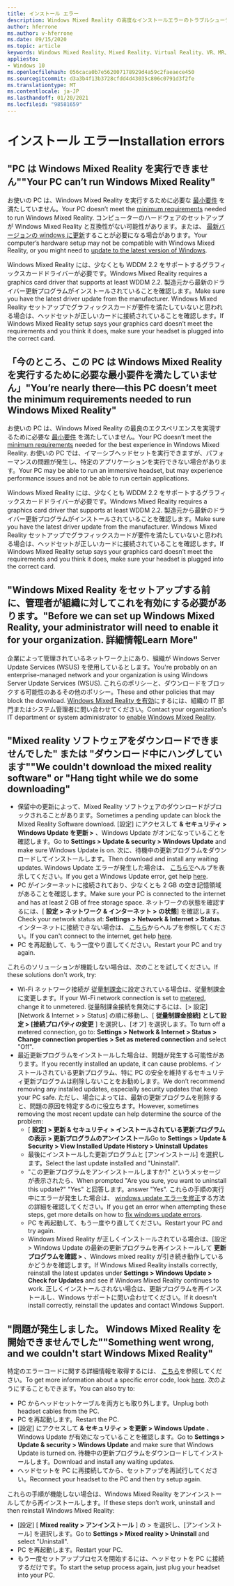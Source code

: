 ```yaml
---
title: インストール エラー
description: Windows Mixed Reality の高度なインストールエラーのトラブルシューティングは、標準のコンシューマーサポートドキュメントを超えています。
author: hferrone
ms.author: v-hferrone
ms.date: 09/15/2020
ms.topic: article
keywords: Windows Mixed Reality、Mixed Reality、Virtual Reality、VR、MR、トラブルシューティング、エラー、ヘルプ、サポート、インストール
appliesto:
- Windows 10
ms.openlocfilehash: 056caca0b7e562007178929d4a59c2faeaece450
ms.sourcegitcommit: d3a3b4f13b3728cfdd4d43035c806c0791d3f2fe
ms.translationtype: MT
ms.contentlocale: ja-JP
ms.lasthandoff: 01/20/2021
ms.locfileid: "98581659"
---
```

# <a name="installation-errors"></a><span data-ttu-id="6d723-104">インストール エラー</span><span class="sxs-lookup"><span data-stu-id="6d723-104">Installation errors</span></span>

## <a name="your-pc-cant-run-windows-mixed-reality"></a><span data-ttu-id="6d723-105">"PC は Windows Mixed Reality を実行できません"</span><span class="sxs-lookup"><span data-stu-id="6d723-105">"Your PC can’t run Windows Mixed Reality"</span></span>

<span data-ttu-id="6d723-106">お使いの PC は、Windows Mixed Reality を実行するために必要な [最小要件](https://support.microsoft.com/help/4039260/windows-10-mixed-reality-pc-hardware-guidelines) を満たしていません。</span><span class="sxs-lookup"><span data-stu-id="6d723-106">Your PC doesn’t meet the [minimum requirements](https://support.microsoft.com/help/4039260/windows-10-mixed-reality-pc-hardware-guidelines) needed to run Windows Mixed Reality.</span></span> <span data-ttu-id="6d723-107">コンピューターのハードウェアのセットアップが Windows Mixed Reality と互換性がない可能性があります。または、 [最新バージョンの windows に更新](https://support.microsoft.com/help/12373/windows-update-faq)することが必要になる場合があります。</span><span class="sxs-lookup"><span data-stu-id="6d723-107">Your computer’s hardware setup may not be compatible with Windows Mixed Reality, or you might need to [update to the latest version of Windows](https://support.microsoft.com/help/12373/windows-update-faq).</span></span> 

<span data-ttu-id="6d723-108">Windows Mixed Reality には、少なくとも WDDM 2.2 をサポートするグラフィックスカードドライバーが必要です。</span><span class="sxs-lookup"><span data-stu-id="6d723-108">Windows Mixed Reality requires a graphics card driver that supports at least WDDM 2.2.</span></span> <span data-ttu-id="6d723-109">製造元から最新のドライバー更新プログラムがインストールされていることを確認します。</span><span class="sxs-lookup"><span data-stu-id="6d723-109">Make sure you have the latest driver update from the manufacturer.</span></span> <span data-ttu-id="6d723-110">Windows Mixed Reality セットアップでグラフィックスカードが要件を満たしていないと思われる場合は、ヘッドセットが正しいカードに接続されていることを確認します。</span><span class="sxs-lookup"><span data-stu-id="6d723-110">If Windows Mixed Reality setup says your graphics card doesn’t meet the requirements and you think it does, make sure your headset is plugged into the correct card.</span></span>

## <a name="youre-nearly-therethis-pc-doesnt-meet-the-minimum-requirements-needed-to-run-windows-mixed-reality"></a><span data-ttu-id="6d723-111">「今のところ、この PC は Windows Mixed Reality を実行するために必要な最小要件を満たしていません」</span><span class="sxs-lookup"><span data-stu-id="6d723-111">"You’re nearly there—this PC doesn’t meet the minimum requirements needed to run Windows Mixed Reality"</span></span>

<span data-ttu-id="6d723-112">お使いの PC は、Windows Mixed Reality の最良のエクスペリエンスを実現するために必要な [最小要件](https://support.microsoft.com/help/4039260/windows-10-mixed-reality-pc-hardware-guidelines) を満たしていません。</span><span class="sxs-lookup"><span data-stu-id="6d723-112">Your PC doesn’t meet the [minimum requirements](https://support.microsoft.com/help/4039260/windows-10-mixed-reality-pc-hardware-guidelines) needed for the best experience in Windows Mixed Reality.</span></span> <span data-ttu-id="6d723-113">お使いの PC では、イマーシブヘッドセットを実行できますが、パフォーマンスの問題が発生し、特定のアプリケーションを実行できない場合があります。</span><span class="sxs-lookup"><span data-stu-id="6d723-113">Your PC may be able to run an immersive headset, but may experience performance issues and not be able to run certain applications.</span></span>

<span data-ttu-id="6d723-114">Windows Mixed Reality には、少なくとも WDDM 2.2 をサポートするグラフィックスカードドライバーが必要です。</span><span class="sxs-lookup"><span data-stu-id="6d723-114">Windows Mixed Reality requires a graphics card driver that supports at least WDDM 2.2.</span></span> <span data-ttu-id="6d723-115">製造元から最新のドライバー更新プログラムがインストールされていることを確認します。</span><span class="sxs-lookup"><span data-stu-id="6d723-115">Make sure you have the latest driver update from the manufacturer.</span></span> <span data-ttu-id="6d723-116">Windows Mixed Reality セットアップでグラフィックスカードが要件を満たしていないと思われる場合は、ヘッドセットが正しいカードに接続されていることを確認します。</span><span class="sxs-lookup"><span data-stu-id="6d723-116">If Windows Mixed Reality setup says your graphics card doesn’t meet the requirements and you think it does, make sure your headset is plugged into the correct card.</span></span>

## <a name="before-we-can-set-up-windows-mixed-reality-your-administrator-will-need-to-enable-it-for-your-organization-learn-more"></a><span data-ttu-id="6d723-117">"Windows Mixed Reality をセットアップする前に、管理者が組織に対してこれを有効にする必要があります。</span><span class="sxs-lookup"><span data-stu-id="6d723-117">"Before we can set up Windows Mixed Reality, your administrator will need to enable it for your organization.</span></span> <span data-ttu-id="6d723-118">詳細情報</span><span class="sxs-lookup"><span data-stu-id="6d723-118">Learn More"</span></span>

<span data-ttu-id="6d723-119">企業によって管理されているネットワーク上にあり、組織が Windows Server Update Services (WSUS) を使用しているとします。</span><span class="sxs-lookup"><span data-stu-id="6d723-119">You're probably on an enterprise-managed network and your organization is using Windows Server Update Services (WSUS).</span></span> <span data-ttu-id="6d723-120">これらのポリシーと、ダウンロードをブロックする可能性のあるその他のポリシー。</span><span class="sxs-lookup"><span data-stu-id="6d723-120">These and other policies that may block the download.</span></span> <span data-ttu-id="6d723-121">[Windows Mixed Reality を有効](/windows/application-management/manage-windows-mixed-reality#enable)にするには、組織の IT 部門またはシステム管理者に問い合わせてください。</span><span class="sxs-lookup"><span data-stu-id="6d723-121">Contact your organization's IT department or system administrator to [enable Windows Mixed Reality](/windows/application-management/manage-windows-mixed-reality#enable).</span></span>

## <a name="we-couldnt-download-the-mixed-reality-software-or-hang-tight-while-we-do-some-downloading"></a><span data-ttu-id="6d723-122">"Mixed reality ソフトウェアをダウンロードできませんでした" または "ダウンロード中にハングしています"</span><span class="sxs-lookup"><span data-stu-id="6d723-122">"We couldn't download the mixed reality software" or "Hang tight while we do some downloading"</span></span>

* <span data-ttu-id="6d723-123">保留中の更新によって、Mixed Reality ソフトウェアのダウンロードがブロックされることがあります。</span><span class="sxs-lookup"><span data-stu-id="6d723-123">Sometimes a pending update can block the Mixed Reality Software download.</span></span> <span data-ttu-id="6d723-124">[設定] にアクセスして **& セキュリティ > Windows Update を更新 >** 、Windows Update がオンになっていることを確認します。</span><span class="sxs-lookup"><span data-stu-id="6d723-124">Go to **Settings > Update & security > Windows Update** and make sure Windows Update is on.</span></span> <span data-ttu-id="6d723-125">次に、待機中の更新プログラムをダウンロードしてインストールします。</span><span class="sxs-lookup"><span data-stu-id="6d723-125">Then download and install any waiting updates.</span></span> <span data-ttu-id="6d723-126">Windows Update エラーが発生した場合は、 [こちらで](https://support.microsoft.com/help/10164/fix-windows-update-errors)ヘルプを表示してください。</span><span class="sxs-lookup"><span data-stu-id="6d723-126">If you get a Windows Update error, get help [here](https://support.microsoft.com/help/10164/fix-windows-update-errors).</span></span>
* <span data-ttu-id="6d723-127">PC がインターネットに接続されており、少なくとも 2 GB の空き記憶領域があることを確認します。</span><span class="sxs-lookup"><span data-stu-id="6d723-127">Make sure your PC is connected to the internet and has at least 2 GB of free storage space.</span></span> <span data-ttu-id="6d723-128">ネットワークの状態を確認するには、[ **設定 > ネットワーク & インターネット > の状態**] を確認します。</span><span class="sxs-lookup"><span data-stu-id="6d723-128">Check your network status at: **Settings > Network & Internet > Status**.</span></span> <span data-ttu-id="6d723-129">インターネットに接続できない場合は、 [こちら](https://support.microsoft.com/help/10741/windows-10-fix-network-connection-issues)からヘルプを参照してください。</span><span class="sxs-lookup"><span data-stu-id="6d723-129">If you can't connect to the internet, get help [here](https://support.microsoft.com/help/10741/windows-10-fix-network-connection-issues).</span></span>  
* <span data-ttu-id="6d723-130">PC を再起動して、もう一度やり直してください。</span><span class="sxs-lookup"><span data-stu-id="6d723-130">Restart your PC and try again.</span></span> 

<span data-ttu-id="6d723-131">これらのソリューションが機能しない場合は、次のことを試してください。</span><span class="sxs-lookup"><span data-stu-id="6d723-131">If these solutions don't work, try:</span></span>
* <span data-ttu-id="6d723-132">Wi-Fi ネットワーク接続が [従量制課金](https://support.microsoft.com//help/17452/windows-metered-internet-connections-faq)に設定されている場合は、従量制課金に変更します。</span><span class="sxs-lookup"><span data-stu-id="6d723-132">If your Wi-Fi network connection is set to [metered](https://support.microsoft.com//help/17452/windows-metered-internet-connections-faq), change it to unmetered.</span></span> <span data-ttu-id="6d723-133">従量制課金接続を無効にするには、[> 設定] [Network & Internet > > Status] の順に移動し、[ **従量制課金接続] として設定 > [接続プロパティの変更** ] を選択し、[オフ] を選択します。</span><span class="sxs-lookup"><span data-stu-id="6d723-133">To turn off a metered connection, go to: **Settings > Network & Internet > Status > Change connection properties > Set as metered connection** and select "Off".</span></span>  
* <span data-ttu-id="6d723-134">最近更新プログラムをインストールした場合は、問題が発生する可能性があります。</span><span class="sxs-lookup"><span data-stu-id="6d723-134">If you recently installed an update, it can cause problems.</span></span> <span data-ttu-id="6d723-135">インストールされている更新プログラム、特に PC の安全を維持するセキュリティ更新プログラムは削除しないことをお勧めします。</span><span class="sxs-lookup"><span data-stu-id="6d723-135">We don’t recommend removing any installed updates, especially security updates that keep your PC safe.</span></span> <span data-ttu-id="6d723-136">ただし、場合によっては、最新の更新プログラムを削除すると、問題の原因を特定するのに役立ちます。</span><span class="sxs-lookup"><span data-stu-id="6d723-136">However, sometimes removing the most recent update can help determine the source of the problem:</span></span> 
    * <span data-ttu-id="6d723-137">[ **設定] > 更新 & セキュリティ > インストールされている更新プログラムの表示 > 更新プログラムのアンインストール**</span><span class="sxs-lookup"><span data-stu-id="6d723-137">Go to **Settings > Update & Security > View Installed Update History > Uninstall Updates**</span></span>
    * <span data-ttu-id="6d723-138">最後にインストールした更新プログラムと [アンインストール] を選択します。</span><span class="sxs-lookup"><span data-stu-id="6d723-138">Select the last update installed and "Uninstall".</span></span>
    * <span data-ttu-id="6d723-139">"この更新プログラムをアンインストールしますか?" というメッセージが表示されたら、</span><span class="sxs-lookup"><span data-stu-id="6d723-139">When prompted "Are you sure, you want to uninstall this update?"</span></span> <span data-ttu-id="6d723-140">"Yes" と回答します。</span><span class="sxs-lookup"><span data-stu-id="6d723-140">answer "Yes".</span></span> <span data-ttu-id="6d723-141">これらの手順の実行中にエラーが発生した場合は、 [windows update エラーを修正](https://support.microsoft.com//help/10164/fix-windows-update-errors)する方法の詳細を確認してください。</span><span class="sxs-lookup"><span data-stu-id="6d723-141">If you get an error when attempting these steps, get more details on how to [fix windows update errors](https://support.microsoft.com//help/10164/fix-windows-update-errors).</span></span> 
    * <span data-ttu-id="6d723-142">PC を再起動して、もう一度やり直してください。</span><span class="sxs-lookup"><span data-stu-id="6d723-142">Restart your PC and try again.</span></span> 
    * <span data-ttu-id="6d723-143">Windows Mixed Reality が正しくインストールされている場合は、[設定 > Windows Update の最新の更新プログラムを再インストールして **更新プログラムを確認 >** 、Windows mixed reality が引き続き動作しているかどうかを確認します。</span><span class="sxs-lookup"><span data-stu-id="6d723-143">If Windows Mixed Reality installs correctly, reinstall the latest updates under **Settings > Windows Update > Check for Updates** and see if Windows Mixed Reality continues to work.</span></span> <span data-ttu-id="6d723-144">正しくインストールされない場合は、更新プログラムを再インストールし、Windows サポートに問い合わせてください。</span><span class="sxs-lookup"><span data-stu-id="6d723-144">If it doesn't install correctly, reinstall the updates and contact Windows Support.</span></span> 

## <a name="something-went-wrong-and-we-couldnt-start-windows-mixed-reality"></a><span data-ttu-id="6d723-145">"問題が発生しました。 Windows Mixed Reality を開始できませんでした"</span><span class="sxs-lookup"><span data-stu-id="6d723-145">"Something went wrong, and we couldn't start Windows Mixed Reality"</span></span>
<span data-ttu-id="6d723-146">特定のエラーコードに関する詳細情報を取得するには、 [こちら](error-codes.md)を参照してください。</span><span class="sxs-lookup"><span data-stu-id="6d723-146">To get more information about a specific error code, look [here](error-codes.md).</span></span> <span data-ttu-id="6d723-147">次のようにすることもできます。</span><span class="sxs-lookup"><span data-stu-id="6d723-147">You can also try to:</span></span>

* <span data-ttu-id="6d723-148">PC からヘッドセットケーブルを両方とも取り外します。</span><span class="sxs-lookup"><span data-stu-id="6d723-148">Unplug both headset cables from the PC.</span></span>
* <span data-ttu-id="6d723-149">PC を再起動します。</span><span class="sxs-lookup"><span data-stu-id="6d723-149">Restart the PC.</span></span>
* <span data-ttu-id="6d723-150">[設定] にアクセスして **& セキュリティ > を更新 > Windows Update** 、Windows Update が有効になっていることを確認します。</span><span class="sxs-lookup"><span data-stu-id="6d723-150">Go to **Settings > Update & security > Windows Update** and make sure that Windows Update is turned on.</span></span> <span data-ttu-id="6d723-151">待機中の更新プログラムをダウンロードしてインストールします。</span><span class="sxs-lookup"><span data-stu-id="6d723-151">Download and install any waiting updates.</span></span>
* <span data-ttu-id="6d723-152">ヘッドセットを PC に再接続してから、セットアップを再試行してください。</span><span class="sxs-lookup"><span data-stu-id="6d723-152">Reconnect your headset to the PC and then try setup again.</span></span>

<span data-ttu-id="6d723-153">これらの手順が機能しない場合は、Windows Mixed Reality をアンインストールしてから再インストールします。</span><span class="sxs-lookup"><span data-stu-id="6d723-153">If these steps don’t work, uninstall and then reinstall Windows Mixed Reality:</span></span>
* <span data-ttu-id="6d723-154">[設定] [ **Mixed reality > アンインストール** ] の > を選択し、[アンインストール] を選択します。</span><span class="sxs-lookup"><span data-stu-id="6d723-154">Go to **Settings > Mixed reality > Uninstall** and select "Uninstall".</span></span> 
* <span data-ttu-id="6d723-155">PC を再起動します。</span><span class="sxs-lookup"><span data-stu-id="6d723-155">Restart your PC.</span></span> 
* <span data-ttu-id="6d723-156">もう一度セットアッププロセスを開始するには、ヘッドセットを PC に接続するだけです。</span><span class="sxs-lookup"><span data-stu-id="6d723-156">To start the setup process again, just plug your headset into your PC.</span></span>